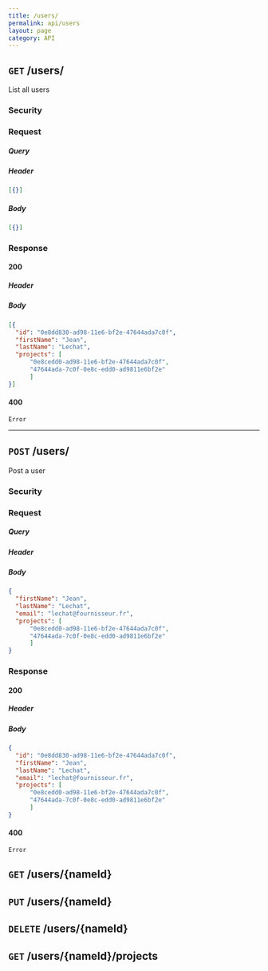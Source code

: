 ```yaml
---
title: /users/
permalink: api/users
layout: page
category: API
---
```


## `GET` /users/ ##

List all users

### Security ###

### Request ###

##### Query #####

##### Header #####

``` json
[{}]
```

##### Body #####

``` json
[{}]
```

### Response ###

#### 200 ####

##### Header #####

##### Body #####

``` json
[{
  "id": "0e8dd830-ad98-11e6-bf2e-47644ada7c0f",
  "firstName": "Jean",
  "lastName": "Lechat",
  "projects": [
      "0e8cedd0-ad98-11e6-bf2e-47644ada7c0f",
      "47644ada-7c0f-0e8c-edd0-ad9811e6bf2e"
      ]
}]
```

#### 400 ####

`Error`

--- 


## `POST` /users/ ##

Post a user

### Security ###

### Request ###

##### Query #####

##### Header #####

##### Body #####

``` json
{
  "firstName": "Jean",
  "lastName": "Lechat",
  "email": "lechat@fournisseur.fr",
  "projects": [
      "0e8cedd0-ad98-11e6-bf2e-47644ada7c0f",
      "47644ada-7c0f-0e8c-edd0-ad9811e6bf2e"
      ]
}
```

### Response ###

#### 200 ####

##### Header #####

##### Body #####

``` json
{
  "id": "0e8dd830-ad98-11e6-bf2e-47644ada7c0f",
  "firstName": "Jean",
  "lastName": "Lechat",
  "email": "lechat@fournisseur.fr",
  "projects": [
      "0e8cedd0-ad98-11e6-bf2e-47644ada7c0f",
      "47644ada-7c0f-0e8c-edd0-ad9811e6bf2e"
      ]
}
```

#### 400 ####

`Error`



## `GET` /users/{nameId} ##

## `PUT` /users/{nameId} ##

## `DELETE` /users/{nameId} ##

## `GET` /users/{nameId}/projects ##
